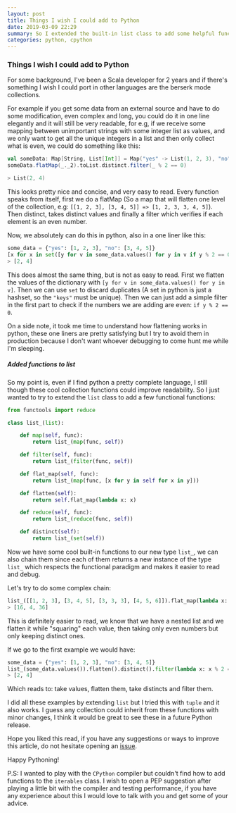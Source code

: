 ```yaml
---
layout: post
title: Things I wish I could add to Python
date: 2019-03-09 22:29
summary: So I extended the built-in list class to add some helpful functions.
categories: python, cpython
---
```


### Things I wish I could add to Python

For some background, I've been a Scala developer for 2 years and if there's something I wish I could port in other languages are the berserk mode collections.

For example if you get some data from an external source and have to do some modification, even complex and long, you could do it in one line elegantly and it will still be very readable, for e.g, if we receive some mapping between unimportant strings with some integer list as values, and we only want to get all the unique integers in a list and then only collect what is even, we could do something like this:

```scala
val someData: Map[String, List[Int]] = Map("yes" -> List(1, 2, 3), "no" -> List(3, 4, 5))
someData.flatMap(_._2).toList.distinct.filter(_ % 2 == 0)

> List(2, 4)
```

This looks pretty nice and concise, and very easy to read. Every function speaks from itself, first we do a flatMap (So a map that will flatten one level of the collection, e.g: `[[1, 2, 3], [3, 4, 5]] => [1, 2, 3, 3, 4, 5]`). Then distinct, takes distinct values and finally a filter which verifies if each element is an even number.

Now, we absolutely can do this in python, also in a one liner like this:

```python
some_data = {"yes": [1, 2, 3], "no": [3, 4, 5]}
[x for x in set([y for v in some_data.values() for y in v if y % 2 == 0])]
> [2, 4]
```

This does almost the same thing, but is not as easy to read. First we flatten the values of the dictionary with `[y for v in some_data.values() for y in v]`. Then we can use `set` to discard duplicates (A set in python is just a hashset, so the `"keys"` must be unique). Then we can just add a simple filter in the first part to check if the numbers we are adding are even: `if y % 2 == 0`.

On a side note, it took me time to understand how flattening works in python, these one liners are pretty satisfying but I try to avoid them in production because I don't want whoever debugging to come hunt me while I'm sleeping.

##### Added functions to list

So my point is, even if I find python a pretty complete language, I still though these cool collection functions could improve readability. So I just wanted to try to extend the `list` class to add a few functional functions:

```python
from functools import reduce

class list_(list):

    def map(self, func):
        return list_(map(func, self))

    def filter(self, func):
        return list_(filter(func, self))

    def flat_map(self, func):
        return list_(map(func, [x for y in self for x in y]))

    def flatten(self):
        return self.flat_map(lambda x: x)

    def reduce(self, func):
        return list_(reduce(func, self))

    def distinct(self):
        return list_(set(self))
```

Now we have some cool built-in functions to our new type `list_`, we can also chain them since each of them returns a new instance of the type `list_` which respects the functional paradigm and makes it easier to read and debug.

Let's try to do some complex chain:

```python
list_([[1, 2, 3], [3, 4, 5], [3, 3, 3], [4, 5, 6]]).flat_map(lambda x: x ** 2).filter(lambda x: x % 2 == 0).distinct()
> [16, 4, 36]
```

This is definitely easier to read, we know that we have a nested list and we flatten it while "squaring" each value, then taking only even numbers but only keeping distinct ones.

If we go to the first example we would have:

```python
some_data = {"yes": [1, 2, 3], "no": [3, 4, 5]}
list_(some_data.values()).flatten().distinct().filter(lambda x: x % 2 == 0)
> [2, 4]
```

Which reads to: take values, flatten them, take distincts and filter them.

I did all these examples by extending `list` but I tried this with `tuple` and it also works. I guess any collection could inherit from these functions with minor changes, I think it would be great to see these in a future Python release.

Hope you liked this read, if you have any suggestions or ways to improve this article, do not hesitate opening an [issue](https://github.com/serafss2/serafss2.github.io/issues).

Happy Pythoning!

P.S: I wanted to play with the `CPython` compiler but couldn't find how to add functions to the `iterables` class. I wish to open a PEP suggestion after playing a little bit with the compiler and testing performance, if you have any experience about this I would love to talk with you and get some of your advice.

